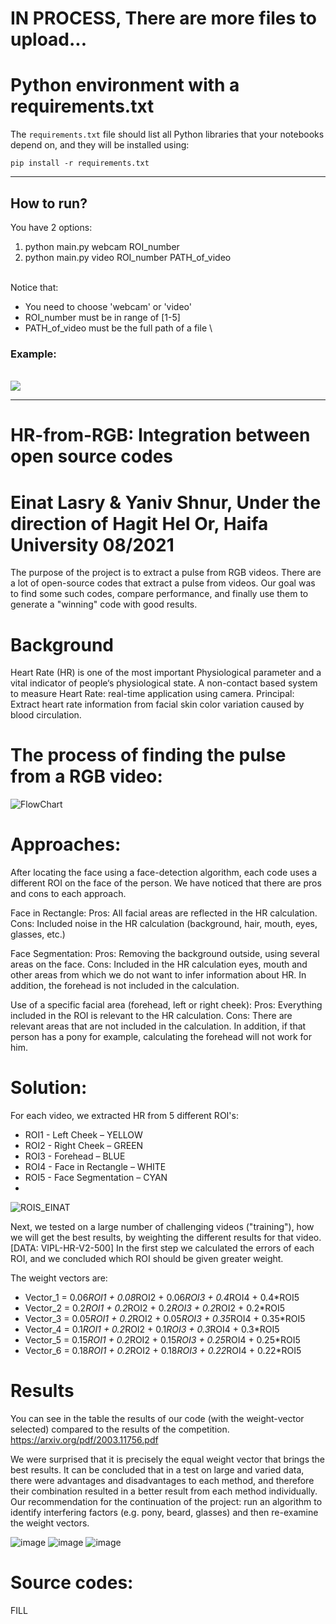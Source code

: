 # IN PROCESS, There are more files to upload...
# Python environment with a requirements.txt

The `requirements.txt` file should list all Python libraries that your notebooks
depend on, and they will be installed using:

```
pip install -r requirements.txt
```
---


## How to run?

You have 2 options:
1. python main.py webcam ROI_number
2. python main.py video ROI_number PATH_of_video

\
Notice that:
* You need to choose 'webcam' or 'video'
* ROI_number must be in range of [1-5]
* PATH_of_video must be the full path of a file
\


### Example:
\
<img src="https://user-images.githubusercontent.com/79280930/127553271-2fa20129-371e-41b5-ac8d-39bd3400b70b.png">

*******************************************************************
# HR-from-RGB: Integration between open source codes
# Einat Lasry & Yaniv Shnur, Under the direction of Hagit Hel Or, Haifa University 08/2021

The purpose of the project is to extract a pulse from RGB videos.
There are a lot of open-source codes that extract a pulse from videos.
Our goal was to find some such codes, compare performance, and finally use them to generate a "winning" code with good results.

# Background
Heart Rate (HR) is one of the most important Physiological parameter and a vital indicator of people‘s physiological state.
A non-contact based system to measure Heart Rate: real-time application using camera.
Principal: Extract heart rate information from facial skin color variation caused by blood circulation.

# The process of finding the pulse from a RGB video:
![FlowChart](https://github.com/EinatLasry/HR-from-RGB/assets/82314695/a9a521b6-20e0-4ce8-84ef-d82a9194056c)

# Approaches:
After locating the face using a face-detection algorithm, each code uses a different ROI on the face of the person.
We have noticed that there are pros and cons to each approach.

Face in Rectangle:
Pros: All facial areas are reflected in the HR calculation.
Cons: Included noise in the HR calculation (background, hair, mouth, eyes, glasses, etc.)

Face Segmentation:
Pros: Removing the background outside, using several areas on the face.
Cons: Included in the HR calculation eyes, mouth and other areas from which we do not want to infer information about HR.
In addition, the forehead is not included in the calculation.

Use of a specific facial area (forehead, left or right cheek):
Pros: Everything included in the ROI is relevant to the HR calculation.
Cons: There are relevant areas that are not included in the calculation.
In addition, if that person has a pony for example, calculating the forehead will not work for him.

# Solution:
For each video, we extracted HR from 5 different ROI's:
* ROI1 - Left Cheek – YELLOW
* ROI2 - Right Cheek – GREEN
* ROI3 - Forehead – BLUE
* ROI4 - Face in Rectangle – WHITE
* ROI5 - Face Segmentation – CYAN
* 
![ROIS_EINAT](https://github.com/EinatLasry/HR-from-RGB/assets/82314695/60858dad-32c1-4acb-b442-0cb6e30a22f7)

Next, we tested on a large number of challenging videos ("training"),
how we will get the best results, by weighting the different results for that video.
[DATA: VIPL-HR-V2-500]
In the first step we calculated the errors of each ROI,
and we concluded which ROI should be given greater weight.

The weight vectors are:
* Vector_1 = 0.06*ROI1 + 0.08*ROI2 + 0.06*ROI3 + 0.4*ROI4 + 0.4*ROI5
* Vector_2 = 0.2*ROI1 + 0.2*ROI2 + 0.2*ROI3 + 0.2*ROI2 + 0.2*ROI5
* Vector_3 = 0.05*ROI1 + 0.2*ROI2 + 0.05*ROI3 + 0.35*ROI4 + 0.35*ROI5
* Vector_4 = 0.1*ROI1 + 0.2*ROI2 + 0.1*ROI3 + 0.3*ROI4 + 0.3*ROI5
* Vector_5 = 0.15*ROI1 + 0.2*ROI2 + 0.15*ROI3 + 0.25*ROI4 + 0.25*ROI5
* Vector_6 = 0.18*ROI1 + 0.2*ROI2 + 0.18*ROI3 + 0.22*ROI4 + 0.22*ROI5

# Results
You can see in the table the results of our code (with the weight-vector selected) compared to the results of the competition.
https://arxiv.org/pdf/2003.11756.pdf

We were surprised that it is precisely the equal weight vector that brings the best results.
It can be concluded that in a test on large and varied data, there were advantages and disadvantages to each method,
and therefore their combination resulted in a better result from each method individually.
Our recommendation for the continuation of the project:
run an algorithm to identify interfering factors (e.g. pony, beard, glasses) and then re-examine the weight vectors.

![image](https://github.com/EinatLasry/HR-from-RGB/assets/82314695/2c1c0665-f103-4613-818c-ca45812f0c7d)
![image](https://github.com/EinatLasry/HR-from-RGB/assets/82314695/c877cef4-e480-419a-a1ec-3aaa139b7f95)
![image](https://github.com/EinatLasry/HR-from-RGB/assets/82314695/c2e8b207-7f54-4dcc-8f1b-b3590a734530)

# Source codes:
FILL
